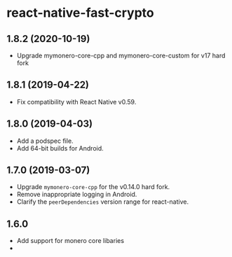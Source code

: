 # react-native-fast-crypto

## 1.8.2 (2020-10-19)

- Upgrade mymonero-core-cpp and mymonero-core-custom for v17 hard fork

## 1.8.1 (2019-04-22)

- Fix compatibility with React Native v0.59.

## 1.8.0 (2019-04-03)

- Add a podspec file.
- Add 64-bit builds for Android.

## 1.7.0 (2019-03-07)

- Upgrade `mymonero-core-cpp` for the v0.14.0 hard fork.
- Remove inappropriate logging in Android.
- Clarify the `peerDependencies` version range for react-native.

## 1.6.0

* Add support for monero core libaries
* 